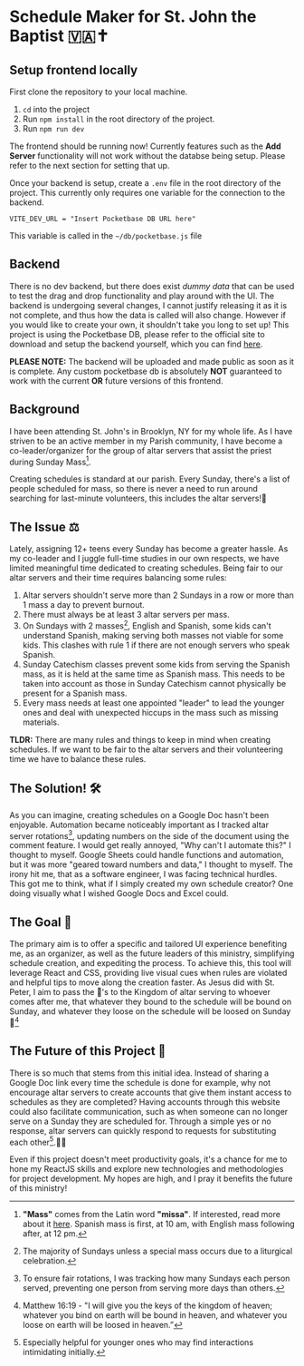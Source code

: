 # Schedule Maker for St. John the Baptist 🇻🇦✝️

## Setup frontend locally

First clone the repository to your local machine.

1. `cd` into the project
2. Run `npm install` in the root directory of the project.
3. Run `npm run dev`

The frontend should be running now! Currently features such as the **Add Server** functionality will not work without the databse being setup. Please refer to the next section for setting that up.

Once your backend is setup, create a `.env` file in the root directory of the project. This currently only requires one variable for the connection to the backend.

```
VITE_DEV_URL = "Insert Pocketbase DB URL here"
```

This variable is called in the `~/db/pocketbase.js` file

## Backend

There is no dev backend, but there does exist _dummy data_ that can be used to test the drag and drop functionality and play around with the UI. The backend is undergoing several changes, I cannot justify releasing it as it is not complete, and thus how the data is called will also change. However if you would like to create your own, it shouldn't take you long to set up! This project is using the Pocketbase DB, please refer to the official site to download and setup the backend yourself, which you can find [here](https://pocketbase.io/docs/).

**PLEASE NOTE:** The backend will be uploaded and made public as soon as it is complete. Any custom pocketbase db is absolutely **NOT** guaranteed to work with the current **OR** future versions of this frontend.

## Background

I have been attending St. John's in Brooklyn, NY for my whole life. As I have striven to be an active member in my Parish community, I have become a co-leader/organizer for the group of altar servers that assist the priest during Sunday Mass[^1].

Creating schedules is standard at our parish. Every Sunday, there's a list of people scheduled for mass, so there is never a need to run around searching for last-minute volunteers, this includes the altar servers!📆

## The Issue ⚖️

Lately, assigning 12+ teens every Sunday has become a greater hassle. As my co-leader and I juggle full-time studies in our own respects, we have limited meaningful time dedicated to creating schedules. Being fair to our altar servers and their time requires balancing some rules:

1. Altar servers shouldn't serve more than 2 Sundays in a row or more than 1 mass a day to prevent burnout.
2. There must always be at least 3 altar servers per mass.
3. On Sundays with 2 masses[^2], English and Spanish, some kids can't understand Spanish, making serving both masses not viable for some kids. This clashes with rule 1 if there are not enough servers who speak Spanish.
4. Sunday Catechism classes prevent some kids from serving the Spanish mass, as it is held at the same time as Spanish mass. This needs to be taken into account as those in Sunday Catechism cannot physically be present for a Spanish mass.
5. Every mass needs at least one appointed "leader" to lead the younger ones and deal with unexpected hiccups in the mass such as missing materials.

**TLDR:** There are many rules and things to keep in mind when creating schedules. If we want to be fair to the altar servers and their volunteering time we have to balance these rules.

## The Solution! 🛠️

As you can imagine, creating schedules on a Google Doc hasn't been enjoyable. Automation became noticeably important as I tracked altar server rotations[^3], updating numbers on the side of the document using the comment feature. I would get really annoyed, "Why can't I automate this?" I thought to myself. Google Sheets could handle functions and automation, but it was more "geared toward numbers and data," I thought to myself. The irony hit me, that as a software engineer, I was facing technical hurdles. This got me to think, what if I simply created my own schedule creator? One doing visually what I wished Google Docs and Excel could.

## The Goal 🎯

The primary aim is to offer a specific and tailored UI experience benefiting me, as an organizer, as well as the future leaders of this ministry, simplifying schedule creation, and expediting the process. To achieve this, this tool will leverage React and CSS, providing live visual cues when rules are violated and helpful tips to move along the creation faster. As Jesus did with St. Peter, I aim to pass the 🔑's to the Kingdom of altar serving to whoever comes after me, that whatever they bound to the schedule will be bound on Sunday, and whatever they loose on the schedule will be loosed on Sunday 🤣[^4]

## The Future of this Project 🔮

There is so much that stems from this initial idea. Instead of sharing a Google Doc link every time the schedule is done for example, why not encourage altar servers to create accounts that give them instant access to schedules as they are completed? Having accounts through this website could also facilitate communication, such as when someone can no longer serve on a Sunday they are scheduled for. Through a simple yes or no response, altar servers can quickly respond to requests for substituting each other[^5].🤝🔄

Even if this project doesn't meet productivity goals, it's a chance for me to hone my ReactJS skills and explore new technologies and methodologies for project development. My hopes are high, and I pray it benefits the future of this ministry!

[^1]: **"Mass"** comes from the Latin word **"missa"**. If interested, read more about it [here](https://www.catholic.com/qa/why-do-we-call-it-the-mass). Spanish mass is first, at 10 am, with English mass following after, at 12 pm.
[^2]: The majority of Sundays unless a special mass occurs due to a liturgical celebration.
[^3]: To ensure fair rotations, I was tracking how many Sundays each person served, preventing one person from serving more days than others.
[^4]: Matthew 16:19 - "I will give you the keys of the kingdom of heaven; whatever you bind on earth will be bound in heaven, and whatever you loose on earth will be loosed in heaven.”
[^5]: Especially helpful for younger ones who may find interactions intimidating initially.
